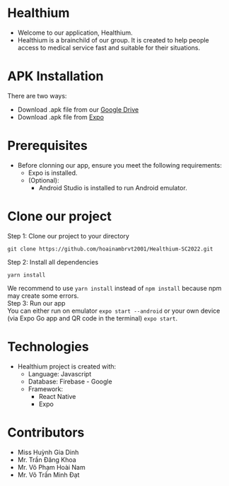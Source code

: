 # Healthium
* Welcome to our application, Healthium. 
* Healthium is a brainchild of our group. It is created to help people access to medical service fast and suitable for their situations.
	
# APK Installation
  There are two ways:
  * Download .apk file from our [Google Drive](https://drive.google.com/drive/u/0/folders/1Nzg5vE_4kFinx5vxvlz9Aba4M2BqOxFM)
  * Download .apk file from [Expo](https://expo.dev/artifacts/6d9ed118-9346-442a-8914-afe5deb40db6)

# Prerequisites
* Before clonning our app, ensure you meet the following requirements:
  * Expo is installed.
  * (Optional):
    * Android Studio is installed to run Android emulator.

# Clone our project
Step 1: Clone our project to your directory
```
git clone https://github.com/hoainambrvt2001/Healthium-SC2022.git
```
Step 2: Install all dependencies
```
yarn install
```
We recommend to use `yarn install` instead of `npm install` because npm may create some errors.<br/>
Step 3: Run our app <br/>
You can either run on emulator `expo start --android` or your own device (via Expo Go app and QR code in the terminal) `expo start`.

# Technologies
* Healthium project is created with:
	* Language: Javascript
	* Database: Firebase - Google
  * Framework:
    * React Native
    * Expo
		
# Contributors
* Miss Huỳnh Gia Dinh
* Mr. Trần Đăng Khoa
* Mr. Võ Phạm Hoài Nam
* Mr. Võ Trần Minh Đạt
